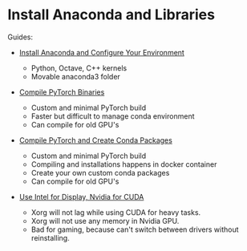 # Install Anaconda and Libraries

Guides:

- [Install Anaconda and Configure Your Environment](dlml_anaconda.md)
  - Python, Octave, C++ kernels
  - Movable anaconda3 folder

- [Compile PyTorch Binaries](compile_pytorch.md)
  - Custom and minimal PyTorch build
  - Faster but difficult to manage conda environment
  - Can compile for old GPU's
- [Compile PyTorch and Create Conda Packages](conda_pytorch.md)
  - Custom and minimal PyTorch build
  - Compiling and installations happens in docker container
  - Create your own custom conda packages
  - Can compile for old GPU's

- [Use Intel for Display, Nvidia for CUDA](nvidia_headless.md)
  - Xorg will not lag while using CUDA for heavy tasks.
  - Xorg will not use any memory in Nvidia GPU.
  - Bad for gaming, because can't switch between drivers without reinstalling.